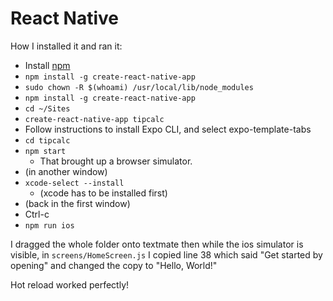 # React Native
How I installed it and ran it:
* Install [npm](https://www.npmjs.com)
* `npm install -g create-react-native-app`
* `sudo chown -R $(whoami) /usr/local/lib/node_modules`
* `npm install -g create-react-native-app`
* `cd ~/Sites`
* `create-react-native-app tipcalc`
* Follow instructions to install Expo CLI, and select expo-template-tabs
* `cd tipcalc`
* `npm start`
    * That brought up a browser simulator.
* (in another window)
* `xcode-select --install`
    * (xcode has to be installed first)
* (back in the first window)
* Ctrl-c
* `npm run ios`

I dragged the whole folder onto textmate
then while the ios simulator is visible, 
in `screens/HomeScreen.js` I copied line 38 which said "Get started by opening" and changed the copy to "Hello, World!"

Hot reload worked perfectly!


